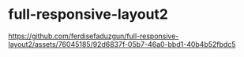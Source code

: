 # full-responsive-layout2



https://github.com/ferdisefaduzgun/full-responsive-layout2/assets/76045185/92d6837f-05b7-46a0-bbd1-40b4b52fbdc5


